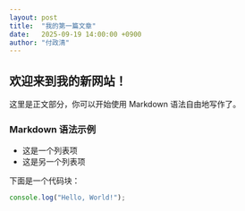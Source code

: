 ```yaml
---
layout: post
title:  "我的第一篇文章"
date:   2025-09-19 14:00:00 +0900
author: "付政清"
---
```


## 欢迎来到我的新网站！

这里是正文部分，你可以开始使用 Markdown 语法自由地写作了。

### Markdown 语法示例

- 这是一个列表项
- 这是另一个列表项

下面是一个代码块：
```javascript
console.log("Hello, World!");
